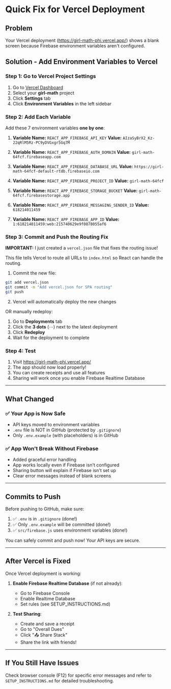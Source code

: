 # Quick Fix for Vercel Deployment

## Problem
Your Vercel deployment (https://girl-math-phi.vercel.app/) shows a blank screen because Firebase environment variables aren't configured.

## Solution - Add Environment Variables to Vercel

### Step 1: Go to Vercel Project Settings
1. Go to [Vercel Dashboard](https://vercel.com/dashboard)
2. Select your **girl-math** project
3. Click **Settings** tab
4. Click **Environment Variables** in the left sidebar

### Step 2: Add Each Variable

Add these 7 environment variables **one by one**:

1. **Variable Name:** `REACT_APP_FIREBASE_API_KEY`
   **Value:** `AIzaSyBrX2_Kz-22qRlM5Rz-PC9yDVGxgr5Gq7M`

2. **Variable Name:** `REACT_APP_FIREBASE_AUTH_DOMAIN`
   **Value:** `girl-math-64fcf.firebaseapp.com`

3. **Variable Name:** `REACT_APP_FIREBASE_DATABASE_URL`
   **Value:** `https://girl-math-64fcf-default-rtdb.firebaseio.com`

4. **Variable Name:** `REACT_APP_FIREBASE_PROJECT_ID`
   **Value:** `girl-math-64fcf`

5. **Variable Name:** `REACT_APP_FIREBASE_STORAGE_BUCKET`
   **Value:** `girl-math-64fcf.firebasestorage.app`

6. **Variable Name:** `REACT_APP_FIREBASE_MESSAGING_SENDER_ID`
   **Value:** `618214011459`

7. **Variable Name:** `REACT_APP_FIREBASE_APP_ID`
   **Value:** `1:618214011459:web:215740629e9f0878055af6`

### Step 3: Commit and Push the Routing Fix

**IMPORTANT:** I just created a `vercel.json` file that fixes the routing issue!

This file tells Vercel to route all URLs to `index.html` so React can handle the routing.

1. Commit the new file:
```bash
git add vercel.json
git commit -m "Add vercel.json for SPA routing"
git push
```

2. Vercel will automatically deploy the new changes

OR manually redeploy:
1. Go to **Deployments** tab
2. Click the **3 dots** (⋯) next to the latest deployment
3. Click **Redeploy**
4. Wait for the deployment to complete

### Step 4: Test

1. Visit https://girl-math-phi.vercel.app/
2. The app should now load properly!
3. You can create receipts and use all features
4. Sharing will work once you enable Firebase Realtime Database

---

## What Changed

### ✅ Your App is Now Safe
- API keys moved to environment variables
- `.env` file is NOT in GitHub (protected by `.gitignore`)
- Only `.env.example` (with placeholders) is in GitHub

### ✅ App Won't Break Without Firebase
- Added graceful error handling
- App works locally even if Firebase isn't configured
- Sharing button will explain if Firebase isn't set up
- Clear error messages instead of blank screens

---

## Commits to Push

Before pushing to GitHub, make sure:
1. ✅ `.env` is in `.gitignore` (done!)
2. ✅ Only `.env.example` will be committed (done!)
3. ✅ `src/firebase.js` uses environment variables (done!)

You can safely commit and push now! Your API keys are secure.

---

## After Vercel is Fixed

Once Vercel deployment is working:

1. **Enable Firebase Realtime Database** (if not already):
   - Go to Firebase Console
   - Enable Realtime Database
   - Set rules (see SETUP_INSTRUCTIONS.md)

2. **Test Sharing**:
   - Create and save a receipt
   - Go to "Overall Dues"
   - Click "📤 Share Stack"
   - Share the link with friends!

---

## If You Still Have Issues

Check browser console (F12) for specific error messages and refer to `SETUP_INSTRUCTIONS.md` for detailed troubleshooting.
